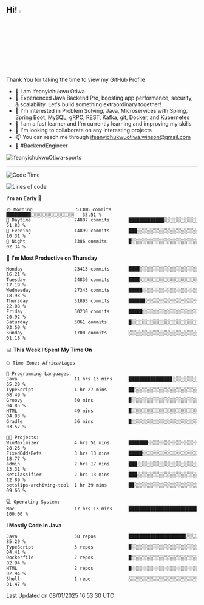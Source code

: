 <!-- BLOG-POST-LIST:START --><!-- BLOG-POST-LIST:END -->

## Hi! <img src="https://media.giphy.com/media/hvRJCLFzcasrR4ia7z/giphy.gif" width="4%"> 

Thank You for taking the time to view my GitHub Profile

- 👋 I am Ifeanyichukwu Otiwa
- 🚀 Experienced Java Backend Pro, boosting app performance, security, & scalability. Let's build something extraordinary together!
- 👀 I'm interested in Problem Solving, Java, Microservices with Spring, Spring Boot, MySQL, gRPC, REST, Kafka, git, Docker, and Kubernetes
- 🌱 I am a fast learner and I'm currently learning and improving my skills
- 💞️ I'm looking to collaborate on any interesting projects
- 📫 You can reach me through ifeanyichukwuotiwa.winson@gmail.com
- 🚀 #BackendEngineer

<p align="left" marginTop="10px"> <img src="https://komarev.com/ghpvc/?username=ifeanyichukwuOtiwa-sports&label=Profile%20views&color=0e75b6&style=for-the-badge" alt="ifeanyichukwuOtiwa-sports" /> </p>

***

<!--START_SECTION:waka-->
![Code Time](http://img.shields.io/badge/Code%20Time-3%2C301%20hrs%2028%20mins-blue)

![Lines of code](https://img.shields.io/badge/From%20Hello%20World%20I%27ve%20Written-36.0%20million%20lines%20of%20code-blue)

**I'm an Early 🐤** 

```text
🌞 Morning                51306 commits       █████████░░░░░░░░░░░░░░░░   35.51 % 
🌆 Daytime                74887 commits       █████████████░░░░░░░░░░░░   51.83 % 
🌃 Evening                14899 commits       ███░░░░░░░░░░░░░░░░░░░░░░   10.31 % 
🌙 Night                  3386 commits        █░░░░░░░░░░░░░░░░░░░░░░░░   02.34 % 
```
📅 **I'm Most Productive on Thursday** 

```text
Monday                   23413 commits       ████░░░░░░░░░░░░░░░░░░░░░   16.21 % 
Tuesday                  24836 commits       ████░░░░░░░░░░░░░░░░░░░░░   17.19 % 
Wednesday                27343 commits       █████░░░░░░░░░░░░░░░░░░░░   18.93 % 
Thursday                 31895 commits       ██████░░░░░░░░░░░░░░░░░░░   22.08 % 
Friday                   30230 commits       █████░░░░░░░░░░░░░░░░░░░░   20.92 % 
Saturday                 5061 commits        █░░░░░░░░░░░░░░░░░░░░░░░░   03.50 % 
Sunday                   1700 commits        ░░░░░░░░░░░░░░░░░░░░░░░░░   01.18 % 
```


📊 **This Week I Spent My Time On** 

```text
🕑︎ Time Zone: Africa/Lagos

💬 Programming Languages: 
Java                     11 hrs 13 mins      ████████████████░░░░░░░░░   65.20 % 
TypeScript               1 hr 27 mins        ██░░░░░░░░░░░░░░░░░░░░░░░   08.49 % 
Groovy                   50 mins             █░░░░░░░░░░░░░░░░░░░░░░░░   04.85 % 
HTML                     49 mins             █░░░░░░░░░░░░░░░░░░░░░░░░   04.83 % 
Gradle                   36 mins             █░░░░░░░░░░░░░░░░░░░░░░░░   03.57 % 

🐱‍💻 Projects: 
WinMaximizer             4 hrs 51 mins       ███████░░░░░░░░░░░░░░░░░░   28.26 % 
FixedOddsBets            3 hrs 13 mins       █████░░░░░░░░░░░░░░░░░░░░   18.77 % 
admin                    2 hrs 17 mins       ███░░░░░░░░░░░░░░░░░░░░░░   13.31 % 
BetClassifier            2 hrs 13 mins       ███░░░░░░░░░░░░░░░░░░░░░░   12.89 % 
betslips-archiving-tool  1 hr 39 mins        ██░░░░░░░░░░░░░░░░░░░░░░░   09.66 % 

💻 Operating System: 
Mac                      17 hrs 13 mins      █████████████████████████   100.00 % 
```

**I Mostly Code in Java** 

```text
Java                     58 repos            █████████████████████░░░░   85.29 % 
TypeScript               3 repos             █░░░░░░░░░░░░░░░░░░░░░░░░   04.41 % 
Dockerfile               2 repos             █░░░░░░░░░░░░░░░░░░░░░░░░   02.94 % 
HTML                     2 repos             █░░░░░░░░░░░░░░░░░░░░░░░░   02.94 % 
Shell                    1 repo              ░░░░░░░░░░░░░░░░░░░░░░░░░   01.47 % 
```




 Last Updated on 08/01/2025 16:53:30 UTC
<!--END_SECTION:waka-->

<!--
<p align="center">
![trophy](https://github-profile-trophy.vercel.app/?username=ifeanyichukwuOtiwa-sports&theme=onedark) (https://github.com/ryo-ma/github-profile-trophy)
</p>
-->

<!---
ifeanyi-otiwa/ifeanyi-otiwa is a ✨ special ✨ repository because its `README.md` (this file) appears on your GitHub profile.
You can click the Preview link to take a look at your changes.
--->
